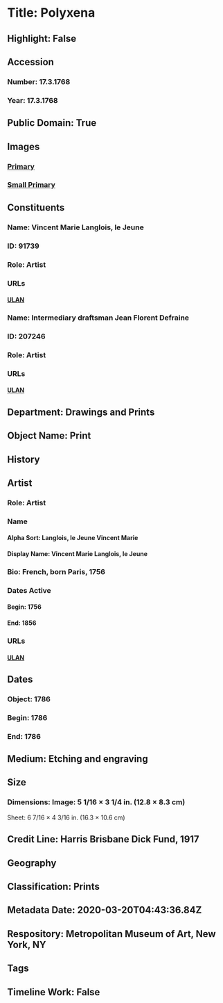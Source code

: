 # Title: Polyxena
## Highlight: False
## Accession
### Number: 17.3.1768
### Year: 17.3.1768
## Public Domain: True
## Images
### [Primary](https://images.metmuseum.org/CRDImages/dp/original/DP887957.jpg)
### [Small Primary](https://images.metmuseum.org/CRDImages/dp/web-large/DP887957.jpg)
## Constituents
### Name: Vincent Marie Langlois, le Jeune
### ID: 91739
### Role: Artist
### URLs
#### [ULAN](http://vocab.getty.edu/page/ulan/500042049)
### Name: Intermediary draftsman Jean Florent Defraine
### ID: 207246
### Role: Artist
### URLs
#### [ULAN](http://vocab.getty.edu/page/ulan/500066227)
## Department: Drawings and Prints
## Object Name: Print
## History
## Artist
### Role: Artist
### Name
#### Alpha Sort: Langlois, le Jeune Vincent Marie
#### Display Name: Vincent Marie Langlois, le Jeune
### Bio: French, born Paris, 1756
### Dates Active
#### Begin: 1756
#### End: 1856
### URLs
#### [ULAN](http://vocab.getty.edu/page/ulan/500042049)
## Dates
### Object: 1786
### Begin: 1786
### End: 1786
## Medium: Etching and engraving
## Size
### Dimensions: Image: 5 1/16 × 3 1/4 in. (12.8 × 8.3 cm)
Sheet: 6 7/16 × 4 3/16 in. (16.3 × 10.6 cm)
## Credit Line: Harris Brisbane Dick Fund, 1917
## Geography
## Classification: Prints
## Metadata Date: 2020-03-20T04:43:36.84Z
## Respository: Metropolitan Museum of Art, New York, NY
## Tags
## Timeline Work: False
